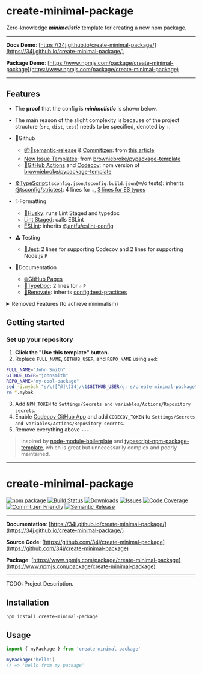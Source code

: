 # create-minimal-package

Zero-knowledge ***minimalistic*** template for creating a new npm package.

---

**Docs Demo**: [https://34j.github.io/create-minimal-package/](https://34j.github.io/create-minimal-package/)

**Package Demo**: [https://www.npmjs.com/package/create-minimal-package](https://www.npmjs.com/package/create-minimal-package)

---

## Features

- The **proof** that the config is ***minimalistic*** is shown below.
- The main reason of the slight complexity is because of the project structure (`src`, `dist`, `test`) needs to be specified, denoted by `☆`.

- 👾Github
  - [📦🚀semantic-release](https://github.com/semantic-release/semantic-release) & [Commitizen](https://github.com/search?q=commitizen): from [this article](https://zenn.dev/wakamsha/articles/learn-semantic-release)
  - [New Issue Templates](https://github.com/34j/create-minimal-package/tree/main/.github/ISSUE_TEMPLATE): from [browniebroke/pypackage-template](https://github.com/browniebroke/pypackage-template/tree/main/.github/ISSUE_TEMPLATE)
  - [💨GitHub Actions](https://github.com/34j/create-minimal-package/tree/main/.github/workflows) and [Codecov](https://about.codecov.io/): npm version of [browniebroke/pypackage-template](https://github.com/browniebroke/pypackage-template/blob/main/.github/workflows/ci.yml)
- [⚙TypeScript](https://www.typescriptlang.org/):`tsconfig.json`,`tsconfig.build.json`(w/o tests): inherits [@tsconfig/strictest](https://www.npmjs.com/package/@tsconfig/strictest): 4 lines for `☆`, [3 lines for ES types](https://youtu.be/H91aqUHn8sE?t=148)
- ✨️Formatting
  - [🐶Husky](https://github.com/typicode/husky): runs Lint Staged and typedoc
  - [Lint Staged](https://github.com/okonet/lint-staged): calls ESLint
  - [ESLint](https://eslint.org/): inherits [@antfu/eslint-config](https://www.npmjs.com/package/@antfu/eslint-config)
- ⚠️ Testing
  - [👢Jest](https://jestjs.io/): 2 lines for supporting Codecov and 2 lines for supporting Node.js `P`
- 📖Documentation
  - [🌐GitHub Pages](https://pages.github.com/)
  - [📖TypeDoc](https://typedoc.org/): 2 lines for `☆` `P`
  - [🧱Renovate](https://docs.renovatebot.com/): inherits [config:best-practices](https://docs.renovatebot.com/presets-config/#configbest-practices)

<details>
<summary>Removed Features (to achieve minimalism)</summary>
- Removed Commitizen integration and VS Code stuff (from [ryansonshine/typescript-npm-package-template](https://github.com/ryansonshine/typescript-npm-package-template)) because it's not maintained and complex. Commitizen can be still used (Semantic Release supports it natively).
- Removed Nix stuff and typedoc-plugin-markdown (from [typescript-npm-package-template](https://github.com/Atry/typescript-npm-package-template/tree/main)) because it's not necessary.
- Removed Prettier due to [@antfu/eslint-config's opinions](https://github.com/antfu/eslint-config?tab=readme-ov-file#prettier).
</details>

## Getting started

### Set up your repository

1. **Click the "Use this template" button.**
2. Replace `FULL_NAME`, `GITHUB_USER`, and `REPO_NAME` using `sed`:
  ```bash
  FULL_NAME="John Smith"
  GITHUB_USER="johnsmith"
  REPO_NAME="my-cool-package"
  sed -i.mybak "s/\([^@]\)34j/\1$GITHUB_USER/g; s/create-minimal-package\|my-package-name/$REPO_NAME/g; s/Ryan Sonshine/$FULL_NAME/g" package.json package-lock.json src/index.ts
  rm *.mybak
  ```
3. Add `NPM_TOKEN` to `Settings/Secrets and variables/Actions/Repository secrets`.
4. Enable [Codecov GitHub App](https://github.com/apps/codecov) and add `CODECOV_TOKEN` to `Settings/Secrets and variables/Actions/Repository secrets`.
5. Remove everything above `---`.

> Inspired by [node-module-boilerplate](https://github.com/sindresorhus/node-module-boilerplate) and [typescript-npm-package-template](https://github.com/Atry/typescript-npm-package-template/tree/main), which is great but unnecessarily complex and poorly maintained.

---

# create-minimal-package

[![npm package][npm-img]][npm-url]
[![Build Status][build-img]][build-url]
[![Downloads][downloads-img]][downloads-url]
[![Issues][issues-img]][issues-url]
[![Code Coverage][codecov-img]][codecov-url]
[![Commitizen Friendly][commitizen-img]][commitizen-url]
[![Semantic Release][semantic-release-img]][semantic-release-url]

---

**Documentation**: [https://34j.github.io/create-minimal-package/](https://34j.github.io/create-minimal-package/)

**Source Code**: [https://github.com/34j/create-minimal-package](https://github.com/34j/create-minimal-package)

**Package**: [https://www.npmjs.com/package/create-minimal-package](https://www.npmjs.com/package/create-minimal-package)

---

TODO: Project Description.

## Installation

```bash
npm install create-minimal-package
```

## Usage

```ts
import { myPackage } from 'create-minimal-package'

myPackage('hello')
// => 'hello from my package'
```

[build-img]:https://github.com/34j/create-minimal-package/actions/workflows/release.yml/badge.svg
[build-url]:https://github.com/34j/create-minimal-package/actions/workflows/release.yml
[downloads-img]:https://img.shields.io/npm/dt/create-minimal-package
[downloads-url]:https://www.npmtrends.com/create-minimal-package
[npm-img]:https://img.shields.io/npm/v/create-minimal-package
[npm-url]:https://www.npmjs.com/package/create-minimal-package
[issues-img]:https://img.shields.io/github/issues/34j/create-minimal-package
[issues-url]:https://github.com/34j/create-minimal-package/issues
[codecov-img]:https://codecov.io/gh/34j/create-minimal-package/branch/main/graph/badge.svg
[codecov-url]:https://codecov.io/gh/34j/create-minimal-package
[semantic-release-img]:https://img.shields.io/badge/%20%20%F0%9F%93%A6%F0%9F%9A%80-semantic--release-e10079.svg
[semantic-release-url]:https://github.com/semantic-release/semantic-release
[commitizen-img]:https://img.shields.io/badge/commitizen-friendly-brightgreen.svg
[commitizen-url]:http://commitizen.github.io/cz-cli/
